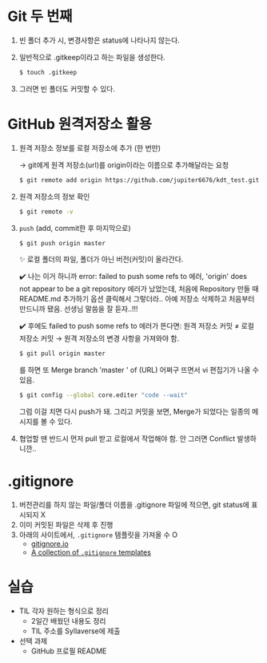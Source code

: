 # Git 두 번째

1. 빈 폴더 추가 시, 변경사항은 status에 나타나지 않는다.

2. 일반적으로 .gitkeep이라고 하는 파일을 생성한다.

   ```bash
   $ touch .gitkeep
   ```

3. 그러면 빈 폴더도 커밋할 수 있다.



# GitHub 원격저장소 활용

1. 원격 저장소 정보를 로컬 저장소에 추가 (한 번만)

   → git에게 원격 저장소(url)를 origin이라는 이름으로 추가해달라는 요청

   ```bash
   $ git remote add origin https://github.com/jupiter6676/kdt_test.git
   ```

2. 원격 저장소의 정보 확인

   ```bash
   $ git remote -v
   ```

3. `push` (add, commit한 후 마지막으로)

   ```bash
   $ git push origin master
   ```

   ✨ 로컬 폴더의 파일, 폴더가 아닌 버전(커밋)이 올라간다.

   
   
   ✔️ 나는 이거 하니까 error: failed to push some refs to 에러, 'origin' does not appear to be a git repository 에러가 났었는데, 처음에 Repository 만들 때 README.md 추가하기 옵션 클릭해서 그렇더라.. 아예 저장소 삭제하고 처음부터 만드니까 됐음. 선생님 말씀을 잘 듣자..!!!
   
   ✔️ 후에도 failed to push some refs to 에러가 뜬다면: 원격 저장소 커밋 ≠ 로컬 저장소 커밋 → 원격 저장소의 변경 사항을 가져와야 함.
   
   ```bash
   $ git pull origin master
   ```
   
   를 하면 또 Merge branch 'master ' of (URL) 어쩌구 뜨면서 vi 편집기가 나올 수 있음.
   
   ```bash
   $ git config --global core.editer "code --wait"
   ```
   
   그럼 이걸 치면 다시 push가 돼. 그리고 커밋을 보면, Merge가 되었다는 일종의 메시지를 볼 수 있다.
   
4. 협업할 땐 반드시 먼저 pull 받고 로컬에서 작업해야 함. 안 그러면 Conflict 발생하니깐..



# .gitignore

1. 버전관리를 하지 않는 파일/폴더 이름을 .gitignore 파일에 적으면, git status에 표시되지 X
2. 이미 커밋된 파일은 삭제 후 진행
3. 아래의 사이트에서, `.gitignore` 템플릿을 가져올 수 O
   - [gitignore.io](https://www.toptal.com/developers/gitignore/)
   - [A collection of `.gitignore` templates](https://github.com/github/gitignore)



# 실습

- TIL 각자 원하는 형식으로 정리
  - 2일간 배웠던 내용도 정리
  - TIL 주소를 Syllaverse에 제출
- 선택 과제
  - GitHub 프로필 README